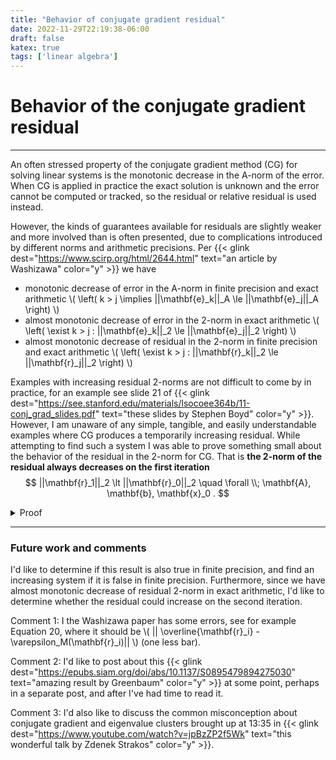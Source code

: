```yaml
---
title: "Behavior of conjugate gradient residual"
date: 2022-11-29T22:19:38-06:00
draft: false
katex: true
tags: ['linear algebra']
---
```


# Behavior of the conjugate gradient residual

---

An often stressed property of the conjugate gradient method (CG) for solving linear systems is the monotonic decrease in the A-norm of the error.
When CG is applied in practice the exact solution is unknown and the error cannot be computed or tracked, so the residual or relative residual is used instead.

However, the kinds of guarantees available for residuals are slightly weaker and more involved than is often presented, due to complications introduced by different norms and arithmetic precisions.
Per {{< glink dest="https://www.scirp.org/html/2644.html" text="an article by Washizawa" color="y" >}} we have

- monotonic decrease of error in the A-norm in finite precision and exact arithmetic
  \\( \left( k > j \implies ||\mathbf{e}_k||_A \le ||\mathbf{e}_j||_A  \right) \\)
- almost monotonic decrease of error in the 2-norm in exact arithmetic
  \\( \left( \exist k > j : ||\mathbf{e}_k||_2 \le ||\mathbf{e}_j||_2  \right) \\)
- almost monotonic decrease of residual in the 2-norm in finite precision and exact arithmetic
  \\( \left( \exist k > j : ||\mathbf{r}_k||_2 \le ||\mathbf{r}_j||_2  \right) \\)

Examples with increasing residual 2-norms are not difficult to come by in practice, for an example see slide 21 of {{< glink dest="https://see.stanford.edu/materials/lsocoee364b/11-conj_grad_slides.pdf" text="these slides by Stephen Boyd" color="y" >}}.
However, I am unaware of any simple, tangible, and easily understandable examples where CG produces a temporarily increasing residual.
While attempting to find such a system I was able to prove something small about the behavior of the residual in the 2-norm for CG.
That is **the 2-norm of the residual always decreases on the first iteration**
$$
  ||\mathbf{r}_1||_2 \lt ||\mathbf{r}_0||_2
  \quad \forall \\; \mathbf{A}, \mathbf{b}, \mathbf{x}_0 .
$$

<details>
  <summary>Proof</summary>

  We wish to find a system whose residual does not decrease in the 2-norm on the first iteration, that is \\( ||\mathbf{r}_1||_2 \ge ||\mathbf{r}_0||_2 \\).
  
  Using the standard conjugate gradient iteration pseudocode (from Trefethen and Bau, for example) one gets
  $$
    \mathbf{r}_0 = \mathbf{A}\mathbf{x}_0 - \mathbf{b}, \quad\quad
    \mathbf{r}_1 = \mathbf{r}_0 -
      \frac{\mathbf{r}_0^T\mathbf{r}_0}{\mathbf{r}_0^T \mathbf{A} \mathbf{r}_0}
      \mathbf{A} \mathbf{r}_0 .
  $$
  Satisfying \\( ||\mathbf{r}_1||_2 \ge ||\mathbf{r}_0||_2 \\) is equivalent to
  $$
    \left( \mathbf{r}_0 -
      \frac{\mathbf{r}_0^T\mathbf{r}_0}{\mathbf{r}_0^T \mathbf{A} \mathbf{r}_0}
      \mathbf{A} \mathbf{r}_0 \right)^T
    \left( \mathbf{r}_0 -
      \frac{\mathbf{r}_0^T\mathbf{r}_0}{\mathbf{r}_0^T \mathbf{A} \mathbf{r}_0}
      \mathbf{A} \mathbf{r}_0 \right)
    \ge
    \mathbf{r}_0^T \mathbf{r}_0
  $$
  or in a more simplified form in terms of normed quantities
  $$
    \frac{||\mathbf{r}_0||_2^4}{\left(\mathbf{r}_0^T \mathbf{A} \mathbf{r}_0\right)^2}
    ||\mathbf{A}\mathbf{r}_0||_2^2 - 2 ||\mathbf{r}_0||_2^2 \ge 0 .
  $$
  Further simplification yields the equivalent statement
  $$
    ||\mathbf{r}_0||_2 ||\mathbf{A}\mathbf{r}_0||_2
    \ge
    \sqrt{2} \mathbf{r}_0^T \mathbf{A} \mathbf{r}_0.
  $$
  
  Now, take advantage of the symmetric positive definiteness of \\( \mathbf{A} \\) to insert the eigendecomposition \\( \mathbf{A} = \mathbf{X}^T \mathbf{\Lambda X} \\) with unitary \\( \mathbf{X} \\) and diagonal, positive \\( \mathbf{\Lambda} \\).
  Further, define the new variable \\( \mathbf{v} = \mathbf{Xr}_0 = ||\mathbf{r}_0||_2 \hat{\mathbf{v}} \\) (where \\( ||\hat{\mathbf{v}}||_2 = 1 \\)) to simplify to the equivalent inequality
  $$
    ||\mathbf{\Lambda} \hat{\mathbf{v}}||_2
    \ge
    \sqrt{2} \hat{\mathbf{v}}^T \mathbf{\Lambda} \hat{\mathbf{v}} . \quad (*)
  $$
  Taking the negation of this statement, that is
  $$
    \sqrt{2} \hat{\mathbf{v}}^T \mathbf{\Lambda} \hat{\mathbf{v}}
    \gt
    ||\mathbf{\Lambda} \hat{\mathbf{v}}||_2  \quad \text{(negation)} ,
  $$
  and employing the Cauchy-Schwarz inequality for the left term (using \\( ||\hat{\mathbf{v}}||_2 = 1 \\)) one gets
  $$
    \sqrt{2} \hat{\mathbf{v}}^T \mathbf{\Lambda} \hat{\mathbf{v}}
    \ge
    \sqrt{2} ||\mathbf{\Lambda} \hat{\mathbf{v}}||_2
    \gt
    ||\mathbf{\Lambda} \hat{\mathbf{v}}||_2  \quad \text{(negation)} .
  $$
  Since the right of these two inequalities is true for arbitrary \\( \Lambda, \\; \hat{\mathbf{v}} \\) then
  $$
    \sqrt{2} \hat{\mathbf{v}}^T \mathbf{\Lambda} \hat{\mathbf{v}}
    \gt
    ||\mathbf{\Lambda} \hat{\mathbf{v}}||_2  \quad \text{(negation)}
  $$
  is also true for all \\( \Lambda, \\; \hat{\mathbf{v}} \\).
  
  This being the negation, we have proved \\( (*) \\) false generically, which is equivalent to
  $$
    ||\mathbf{r}_1||_2 \ge ||\mathbf{r}_0||_2 \\;\\; \text{false} \quad
    \forall \mathbf{A}, \\; \mathbf{b}, \\; \mathbf{x}_0 .
  $$
  In more direct language
  $$
    ||\mathbf{r}_1||_2 \le ||\mathbf{r}_0||_2 \quad
    \forall \mathbf{A}, \\; \mathbf{b}, \\; \mathbf{x}_0 ,
  $$
  completing the proof.
</details>

---

### Future work and comments

I'd like to determine if this result is also true in finite precision, and find an increasing system if it is false in finite precision.
Furthermore, since we have almost monotonic decrease of residual 2-norm in exact arithmetic, I'd like to determine whether the residual could increase on the second iteration.

Comment 1: I the Washizawa paper has some errors, see for example Equation 20, where it should be \\( || \overline{\mathbf{r}_i} - \\varepsilon_M(\mathbf{r}_i)|| \\) (one less bar).

Comment 2: I'd like to post about this {{< glink dest="https://epubs.siam.org/doi/abs/10.1137/S0895479894275030" text="amazing result by Greenbaum" color="y" >}} at some point, perhaps in a separate post, and after I've had time to read it.

Comment 3: I'd also like to discuss the common misconception about conjugate gradient and eigenvalue clusters brought up at 13:35 in {{< glink dest="https://www.youtube.com/watch?v=jpBzZP2f5Wk" text="this wonderful talk by Zdenek Strakos" color="y" >}}.
